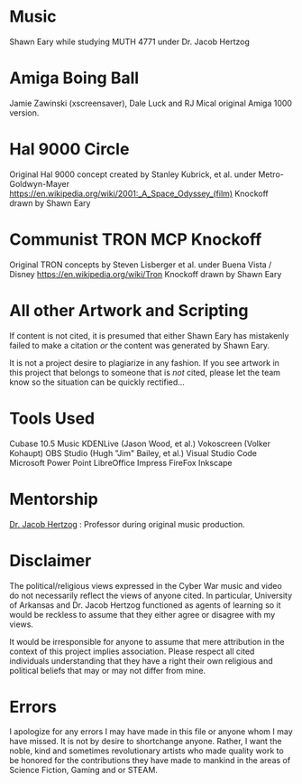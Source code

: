 <!-- 
https://www.markdownguide.org/cheat-sheet
https://stackoverflow.com/questions/4823468/comments-in-markdown
-->
# Music
Shawn Eary while studying MUTH 4771 under Dr. Jacob Hertzog 

# Amiga Boing Ball
Jamie Zawinski (xscreensaver), Dale Luck and RJ Mical original Amiga 1000 version.

# Hal 9000 Circle
Original Hal 9000 concept created by Stanley Kubrick, et al. 
under Metro-Goldwyn-Mayer
https://en.wikipedia.org/wiki/2001:_A_Space_Odyssey_(film) 
Knockoff drawn by Shawn Eary

# Communist TRON MCP Knockoff
Original TRON concepts by Steven Lisberger et al.
under Buena Vista / Disney
https://en.wikipedia.org/wiki/Tron
Knockoff drawn by Shawn Eary

# All other Artwork and Scripting
If content is not cited, it is presumed that either Shawn Eary has mistakenly failed to make a citation *or* the content was generated by Shawn Eary.

It is not a project desire to plagiarize in any fashion. If you see artwork in this project that belongs to someone that is *not* cited, please let the team know so the situation can be quickly rectified...

# Tools Used
Cubase 10.5 Music
KDENLive (Jason Wood, et al.)
Vokoscreen (Volker Kohaupt)
OBS Studio (Hugh "Jim" Bailey, et al.)
Visual Studio Code
Microsoft Power Point
LibreOffice Impress 
FireFox
Inkscape

# Mentorship
[Dr. Jacob Hertzog](https://fulbright.uark.edu/departments/music/faculty-and-staff/index/uid/jhertzog/name/Jacob-Hertzog/) : 
Professor during original music production.

# Disclaimer
The political/religious views expressed in the Cyber War music and video do not necessarily reflect the views of anyone cited. In particular, University of Arkansas and Dr. Jacob Hertzog functioned as agents of learning so it would be reckless to assume that they either agree or disagree with my views.

It would be irresponsible for anyone to assume that mere attribution in the context of this project implies association. Please respect all cited individuals understanding that they have a right their own religious and political beliefs that may or may not differ from mine.

# Errors
I apologize for any errors I may have made in this file or anyone whom I may have missed. It is not by desire to shortchange anyone. Rather, I want the noble, kind and sometimes revolutionary artists who made quality work to be honored for the contributions they have made to mankind in the areas of Science Fiction, Gaming and or STEAM.
